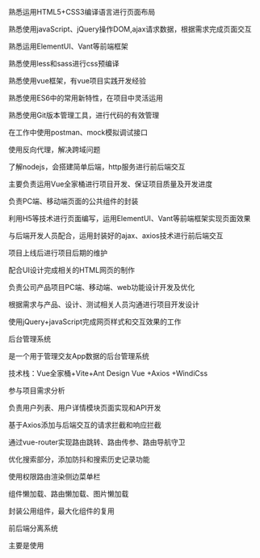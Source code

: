 熟悉运用HTML5+CSS3编译语言进行页面布局

熟悉使用javaScript、jQuery操作DOM,ajax请求数据，根据需求完成页面交互

熟悉运用ElementUI、Vant等前端框架

熟悉使用less和sass进行css预编译

熟悉使用vue框架，有vue项目实践开发经验

熟悉使用ES6中的常用新特性，在项目中灵活运用

熟悉使用Git版本管理工具，进行代码的有效管理

在工作中使用postman、mock模拟调试接口

使用反向代理，解决跨域问题

了解nodejs，会搭建简单后端，http服务进行前后端交互



主要负责运用Vue全家桶进行项目开发、保证项目质量及开发进度

负责PC端、移动端页面的公共组件的封装

利用H5等技术进行页面编写，运用ElementUI、Vant等前端框架实现页面效果

与后端开发人员配合，运用封装好的ajax、axios技术进行前后端交互

项目上线后进行项目后期的维护



配合UI设计完成相关的HTML网页的制作

负责公司产品项目PC端、移动端、web功能设计开发及优化

根据需求与产品、设计、测试相关人员沟通进行项目开发设计

使用jQuery+javaScript完成网页样式和交互效果的工作



后台管理系统

是一个用于管理交友App数据的后台管理系统

技术栈：Vue全家桶+Vite+Ant Design Vue +Axios +WindiCss

参与项目需求分析

负责用户列表、用户详情模块页面实现和API开发

基于Axios添加与后端交互的请求拦截和响应拦截

通过vue-router实现路由跳转、路由传参、路由导航守卫

优化搜索部分，添加防抖和搜索历史记录功能

使用权限路由渲染侧边菜单栏

组件懒加载、路由懒加载、图片懒加载

封装公用组件，最大化组件的复用



前后端分离系统

主要是使用

